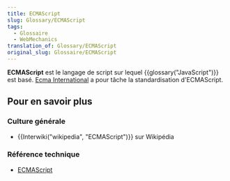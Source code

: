 ```yaml
---
title: ECMAScript
slug: Glossary/ECMAScript
tags:
  - Glossaire
  - WebMechanics
translation_of: Glossary/ECMAScript
original_slug: Glossaire/ECMAScript
---
```

**ECMAScript** est le langage de script sur lequel {{glossary("JavaScript")}} est basé. [Ecma International](http://www.ecma-international.org) a pour tâche la standardisation d'ECMAScript.

## Pour en savoir plus

### Culture générale

- {{Interwiki("wikipedia", "ECMAScript")}} sur Wikipédia

### Référence technique

- [ECMAScript](http://www.ecmascript.org/)
